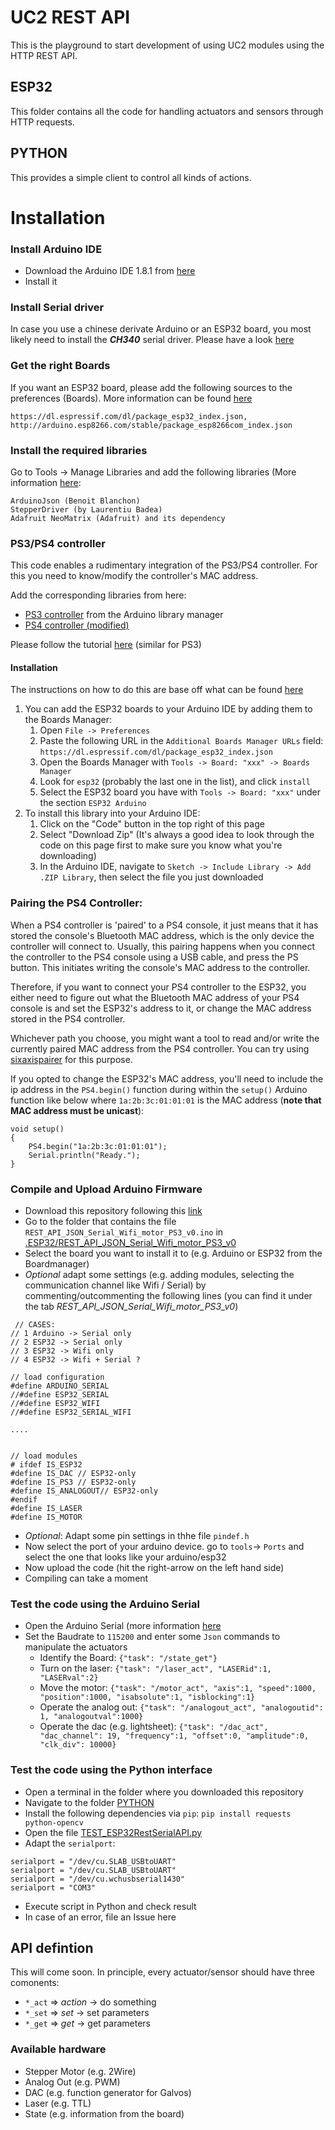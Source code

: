 # UC2 REST API

This is the playground to start development of using UC2 modules using the HTTP REST API. 

## ESP32

This folder contains all the code for handling actuators and sensors through HTTP requests. 

## PYTHON

This provides a simple client to control all kinds of actions.


# Installation

### Install Arduino IDE

- Download the Arduino IDE 1.8.1 from [here](https://www.arduino.cc/en/software/OldSoftwareReleases)
- Install it

### Install Serial driver

In case you use a chinese derivate Arduino or an ESP32 board, you most likely need to install the ***CH340*** serial driver. Please have a look [here](https://learn.sparkfun.com/tutorials/how-to-install-ch340-drivers/all)

### Get the right Boards

If you want an ESP32 board, please add the following sources to the preferences (Boards). More information can be found [here](https://randomnerdtutorials.com/installing-the-esp32-board-in-arduino-ide-windows-instructions/)

```
https://dl.espressif.com/dl/package_esp32_index.json, http://arduino.esp8266.com/stable/package_esp8266com_index.json
```

### Install the required libraries

Go to Tools -> Manage Libraries and add the following libraries (More information [here](https://arduinogetstarted.com/faq/how-to-install-library-on-arduino-ide):

```
ArduinoJson (Benoit Blanchon)
StepperDriver (by Laurentiu Badea)
Adafruit NeoMatrix (Adafruit) and its dependency
```



### PS3/PS4 controller

This code enables a rudimentary integration of the PS3/PS4 controller. For this you need to know/modify the controller's MAC address. 

Add the corresponding libraries from here:
- [PS3 controller](https://github.com/jvpernis/esp32-ps3) from the Arduino library manager 
- [PS4 controller (modified)](https://github.com/beniroquai/PS4-esp32/)

Please follow the tutorial [here](https://github.com/aed3/PS4-esp32/edit/master/README.md) (similar for PS3)

#### Installation
The instructions on how to do this are base off what can be found [here](https://github.com/jvpernis/esp32-ps3/issues/3#issuecomment-517141523)
1. You can add the ESP32 boards to your Arduino IDE by adding them to the Boards Manager:
    1. Open `File -> Preferences`
    1. Paste the following URL in the `Additional Boards Manager URLs` field:
    `https://dl.espressif.com/dl/package_esp32_index.json`
    1. Open the Boards Manager with `Tools -> Board: "xxx" -> Boards Manager`
    1. Look for `esp32` (probably the last one in the list), and click `install`
    1. Select the ESP32 board you have with `Tools -> Board: "xxx"` under the section `ESP32 Arduino`
1. To install this library into your Arduino IDE:
    1. Click on the "Code" button in the top right of this page
    1. Select "Download Zip" (It's always a good idea to look through the code on this page first to make sure you know what you're downloading)
    1. In the Arduino IDE, navigate to `Sketch -> Include Library -> Add .ZIP Library`, then select the file you just downloaded 

### Pairing the PS4 Controller:
When a PS4 controller is 'paired' to a PS4 console, it just means that it has stored the console's Bluetooth MAC address, which is the only device the controller will connect to. Usually, this pairing happens when you connect the controller to the PS4 console using a USB cable, and press the PS button. This initiates writing the console's MAC address to the controller.

Therefore, if you want to connect your PS4 controller to the ESP32, you either need to figure out what the Bluetooth MAC address of your PS4 console is and set the ESP32's address to it, or change the MAC address stored in the PS4 controller.

Whichever path you choose, you might want a tool to read and/or write the currently paired MAC address from the PS4 controller. You can try using [sixaxispairer](https://github.com/user-none/sixaxispairer) for this purpose.

If you opted to change the ESP32's MAC address, you'll need to include the ip address in the ```PS4.begin()``` function during within the ```setup()``` Arduino function like below where ```1a:2b:3c:01:01:01``` is the MAC address (**note that MAC address must be unicast**):
```
void setup()
{
    PS4.begin("1a:2b:3c:01:01:01");
    Serial.println("Ready.");
}
```






### Compile and Upload Arduino Firmware

- Download this repository following this [link](https://github.com/openUC2/UC2-REST/archive/refs/heads/master.zip)
- Go to the folder that contains the file `REST_API_JSON_Serial_Wifi_motor_PS3_v0.ino` in [.ESP32/REST_API_JSON_Serial_Wifi_motor_PS3_v0](https://github.com/openUC2/UC2-REST/tree/master/ESP32/REST_API_JSON_Serial_Wifi_motor_PS3_v0)
- Select the board you want to install it to (e.g. Arduino or ESP32 from the Boardmanager) 
- *Optional* adapt some settings (e.g. adding modules, selecting the communication channel like Wifi / Serial) by commenting/outcommenting the following lines (you can find it under the tab *REST_API_JSON_Serial_Wifi_motor_PS3_v0*)
```
 // CASES:
// 1 Arduino -> Serial only
// 2 ESP32 -> Serial only
// 3 ESP32 -> Wifi only
// 4 ESP32 -> Wifi + Serial ?

// load configuration
#define ARDUINO_SERIAL
//#define ESP32_SERIAL
//#define ESP32_WIFI
//#define ESP32_SERIAL_WIFI

....


// load modules
# ifdef IS_ESP32
#define IS_DAC // ESP32-only
#define IS_PS3 // ESP32-only
#define IS_ANALOGOUT// ESP32-only
#endif
#define IS_LASER
#define IS_MOTOR

```
- *Optional*: Adapt some pin settings in thhe file `pindef.h`
- Now select the port of your arduino device. go to `tools`-> `Ports` and select the one that looks like your arduino/esp32
- Now upload the code (hit the right-arrow on the left hand side)
- Compiling can take a moment


### Test the code using the Arduino Serial

- Open the Arduino Serial (more information [here](https://starthardware.org/arduino-serial-print/)
- Set the Baudrate to `115200` and enter some `Json` commands to manipulate the actuators
  - Identify the Board: `{"task": "/state_get"}`
  - Turn on the laser: `{"task": "/laser_act", "LASERid":1, "LASERval":2}`
  - Move the motor: `{"task": "/motor_act", "axis":1, "speed":1000, "position":1000, "isabsolute":1, "isblocking":1}`
  - Operate the analog out: `{"task": "/analogout_act", "analogoutid": 1, "analogoutval":1000}`
  - Operate the dac (e.g. lightsheet): `{"task": "/dac_act", "dac_channel": 19, "frequency":1, "offset":0, "amplitude":0, "clk_div": 10000}`


### Test the code using the Python interface

- Open a terminal in the folder where you downloaded this repository
- Navigate to the folder [PYTHON](https://github.com/openUC2/UC2-REST/tree/master/PYTHON)
- Install the following dependencies via `pip`:
```pip install requests python-opencv```
- Open the file [TEST_ESP32RestSerialAPI.py](https://github.com/openUC2/UC2-REST/blob/master/PYTHON/TEST_ESP32RestSerialAPI.py) 
- Adapt the `serialport`:
```
serialport = "/dev/cu.SLAB_USBtoUART"
serialport = "/dev/cu.SLAB_USBtoUART"
serialport = "/dev/cu.wchusbserial1430"
serialport = "COM3"
```
- Execute script in Python and check result
- In case of an error, file an Issue here 


## API defintion

This will come soon. 
In principle, every actuator/sensor should have three comonents:

- `*_act` => *action* -> do something
- `*_set` => *set* -> set parameters
- `*_get` => *get* -> get parameters

### Available hardware

- Stepper Motor (e.g. 2Wire)
- Analog Out (e.g. PWM)
- DAC (e.g. function generator for Galvos)
- Laser (e.g. TTL)
- State (e.g. information from the board) 

